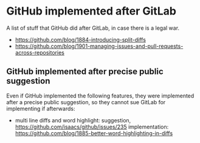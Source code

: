 # GitHub implemented after GitLab

A list of stuff that GitHub did after GitLab, in case there is a legal war.

- https://github.com/blog/1884-introducing-split-diffs
- https://github.com/blog/1901-managing-issues-and-pull-requests-across-repositories

## GitHub implemented after precise public suggestion

Even if GitHub implemented the following features, they were implemented after a precise public suggestion, so they cannot sue GitLab for implementing if afterwards:

- multi line diffs and word highlight: suggestion, https://github.com/isaacs/github/issues/235 implementation: https://github.com/blog/1885-better-word-highlighting-in-diffs
